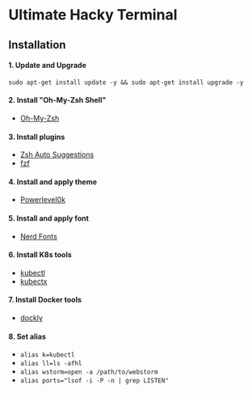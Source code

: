 # Ultimate Hacky Terminal

## Installation

#### 1. Update and Upgrade
`sudo apt-get install update -y && sudo apt-get install upgrade -y`

#### 2. Install "Oh-My-Zsh Shell"
- [Oh-My-Zsh](https://github.com/ohmyzsh/ohmyzsh)

#### 3. Install plugins
- [Zsh Auto Suggestions](https://github.com/zsh-users/zsh-autosuggestions)
- [fzf](https://github.com/junegunn/fzf)

#### 4. Install and apply theme
- [Powerlevel0k](https://github.com/romkatv/powerlevel10k)

#### 5. Install and apply font
- [Nerd Fonts](https://github.com/ryanoasis/nerd-fonts)

#### 6. Install K8s tools
- [kubectl](https://kubernetes.io/docs/tasks/tools/install-kubectl/)
- [kubectx](https://github.com/ahmetb/kubectx)

#### 7. Install Docker tools
- [dockly](https://github.com/lirantal/dockly)

#### 8. Set alias
- `alias k=kubectl`
- `alias ll=ls -afhl`
- `alias wstorm=open -a /path/to/webstorm `
- `alias ports="lsof -i -P -n | grep LISTEN"`
